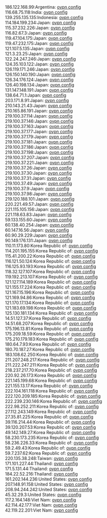 186.122.168.99:Argentina: [ovpn config](vpn/186_122_168_99.ovpn)  
116.68.75.118:India: [ovpn config](vpn/116_68_75_118.ovpn)  
139.255.135.135:Indonesia: [ovpn config](vpn/139_255_135_135.ovpn)  
114.184.199.234:Japan: [ovpn config](vpn/114_184_199_234.ovpn)  
115.37.232.226:Japan: [ovpn config](vpn/115_37_232_226.ovpn)  
116.82.67.3:Japan: [ovpn config](vpn/116_82_67_3.ovpn)  
119.47.104.175:Japan: [ovpn config](vpn/119_47_104_175.ovpn)  
119.47.232.175:Japan: [ovpn config](vpn/119_47_232_175.ovpn)  
121.107.5.135:Japan: [ovpn config](vpn/121_107_5_135.ovpn)  
121.3.23.25:Japan: [ovpn config](vpn/121_3_23_25.ovpn)  
122.24.247.246:Japan: [ovpn config](vpn/122_24_247_246.ovpn)  
124.35.103.122:Japan: [ovpn config](vpn/124_35_103_122.ovpn)  
126.119.171.246:Japan: [ovpn config](vpn/126_119_171_246.ovpn)  
126.150.140.190:Japan: [ovpn config](vpn/126_150_140_190.ovpn)  
126.34.176.124:Japan: [ovpn config](vpn/126_34_176_124.ovpn)  
126.40.198.134:Japan: [ovpn config](vpn/126_40_198_134.ovpn)  
131.147.148.191:Japan: [ovpn config](vpn/131_147_148_191.ovpn)  
138.64.71.1:Japan: [ovpn config](vpn/138_64_71_1.ovpn)  
203.171.8.91:Japan: [ovpn config](vpn/203_171_8_91.ovpn)  
210.143.21.43:Japan: [ovpn config](vpn/210_143_21_43.ovpn)  
210.165.86.191:Japan: [ovpn config](vpn/210_165_86_191.ovpn)  
219.100.37.114:Japan: [ovpn config](vpn/219_100_37_114.ovpn)  
219.100.37.146:Japan: [ovpn config](vpn/219_100_37_146.ovpn)  
219.100.37.163:Japan: [ovpn config](vpn/219_100_37_163.ovpn)  
219.100.37.177:Japan: [ovpn config](vpn/219_100_37_177.ovpn)  
219.100.37.179:Japan: [ovpn config](vpn/219_100_37_179.ovpn)  
219.100.37.181:Japan: [ovpn config](vpn/219_100_37_181.ovpn)  
219.100.37.186:Japan: [ovpn config](vpn/219_100_37_186.ovpn)  
219.100.37.198:Japan: [ovpn config](vpn/219_100_37_198.ovpn)  
219.100.37.207:Japan: [ovpn config](vpn/219_100_37_207.ovpn)  
219.100.37.221:Japan: [ovpn config](vpn/219_100_37_221.ovpn)  
219.100.37.26:Japan: [ovpn config](vpn/219_100_37_26.ovpn)  
219.100.37.30:Japan: [ovpn config](vpn/219_100_37_30.ovpn)  
219.100.37.31:Japan: [ovpn config](vpn/219_100_37_31.ovpn)  
219.100.37.49:Japan: [ovpn config](vpn/219_100_37_49.ovpn)  
219.100.37.9:Japan: [ovpn config](vpn/219_100_37_9.ovpn)  
219.100.37.98:Japan: [ovpn config](vpn/219_100_37_98.ovpn)  
219.120.188.101:Japan: [ovpn config](vpn/219_120_188_101.ovpn)  
220.221.49.57:Japan: [ovpn config](vpn/220_221_49_57.ovpn)  
221.115.105.156:Japan: [ovpn config](vpn/221_115_105_156.ovpn)  
221.118.63.83:Japan: [ovpn config](vpn/221_118_63_83.ovpn)  
59.133.155.60:Japan: [ovpn config](vpn/59_133_155_60.ovpn)  
60.138.40.254:Japan: [ovpn config](vpn/60_138_40_254.ovpn)  
60.147.16.56:Japan: [ovpn config](vpn/60_147_16_56.ovpn)  
60.90.29.229:Japan: [ovpn config](vpn/60_90_29_229.ovpn)  
90.149.176.131:Japan: [ovpn config](vpn/90_149_176_131.ovpn)  
110.11.173.80:Korea Republic of: [ovpn config](vpn/110_11_173_80.ovpn)  
114.201.195.155:Korea Republic of: [ovpn config](vpn/114_201_195_155.ovpn)  
115.41.200.22:Korea Republic of: [ovpn config](vpn/115_41_200_22.ovpn)  
116.121.50.124:Korea Republic of: [ovpn config](vpn/116_121_50_124.ovpn)  
116.125.93.193:Korea Republic of: [ovpn config](vpn/116_125_93_193.ovpn)  
118.32.127.107:Korea Republic of: [ovpn config](vpn/118_32_127_107.ovpn)  
119.192.213.107:Korea Republic of: [ovpn config](vpn/119_192_213_107.ovpn)  
121.127.114.189:Korea Republic of: [ovpn config](vpn/121_127_114_189.ovpn)  
121.155.17.224:Korea Republic of: [ovpn config](vpn/121_155_17_224.ovpn)  
121.167.15.196:Korea Republic of: [ovpn config](vpn/121_167_15_196.ovpn)  
121.169.94.86:Korea Republic of: [ovpn config](vpn/121_169_94_86.ovpn)  
121.170.17.134:Korea Republic of: [ovpn config](vpn/121_170_17_134.ovpn)  
121.183.69.198:Korea Republic of: [ovpn config](vpn/121_183_69_198.ovpn)  
125.130.181.134:Korea Republic of: [ovpn config](vpn/125_130_181_134.ovpn)  
14.51.127.37:Korea Republic of: [ovpn config](vpn/14_51_127_37.ovpn)  
14.51.68.207:Korea Republic of: [ovpn config](vpn/14_51_68_207.ovpn)  
175.196.13.81:Korea Republic of: [ovpn config](vpn/175_196_13_81.ovpn)  
175.209.18.59:Korea Republic of: [ovpn config](vpn/175_209_18_59.ovpn)  
175.210.179.183:Korea Republic of: [ovpn config](vpn/175_210_179_183.ovpn)  
180.64.7.93:Korea Republic of: [ovpn config](vpn/180_64_7_93.ovpn)  
180.70.187.27:Korea Republic of: [ovpn config](vpn/180_70_187_27.ovpn)  
183.108.62.250:Korea Republic of: [ovpn config](vpn/183_108_62_250.ovpn)  
211.207.248.217:Korea Republic of: [ovpn config](vpn/211_207_248_217.ovpn)  
211.222.247.211:Korea Republic of: [ovpn config](vpn/211_222_247_211.ovpn)  
218.237.217.70:Korea Republic of: [ovpn config](vpn/218_237_217_70.ovpn)  
220.92.26.173:Korea Republic of: [ovpn config](vpn/220_92_26_173.ovpn)  
221.145.199.68:Korea Republic of: [ovpn config](vpn/221_145_199_68.ovpn)  
221.155.13.17:Korea Republic of: [ovpn config](vpn/221_155_13_17.ovpn)  
222.104.161.118:Korea Republic of: [ovpn config](vpn/222_104_161_118.ovpn)  
222.120.209.185:Korea Republic of: [ovpn config](vpn/222_120_209_185.ovpn)  
222.239.230.146:Korea Republic of: [ovpn config](vpn/222_239_230_146.ovpn)  
222.98.252.211:Korea Republic of: [ovpn config](vpn/222_98_252_211.ovpn)  
27.112.243.149:Korea Republic of: [ovpn config](vpn/27_112_243_149.ovpn)  
27.35.81.225:Korea Republic of: [ovpn config](vpn/27_35_81_225.ovpn)  
39.116.214.44:Korea Republic of: [ovpn config](vpn/39_116_214_44.ovpn)  
39.120.207.53:Korea Republic of: [ovpn config](vpn/39_120_207_53.ovpn)  
49.142.149.27:Korea Republic of: [ovpn config](vpn/49_142_149_27.ovpn)  
58.230.173.235:Korea Republic of: [ovpn config](vpn/58_230_173_235.ovpn)  
58.236.226.33:Korea Republic of: [ovpn config](vpn/58_236_226_33.ovpn)  
59.2.49.43:Korea Republic of: [ovpn config](vpn/59_2_49_43.ovpn)  
59.7.237.62:Korea Republic of: [ovpn config](vpn/59_7_237_62.ovpn)  
220.135.38.248:Taiwan: [ovpn config](vpn/220_135_38_248.ovpn)  
171.101.227.44:Thailand: [ovpn config](vpn/171_101_227_44.ovpn)  
171.5.131.44:Thailand: [ovpn config](vpn/171_5_131_44.ovpn)  
184.22.52.216:Thailand: [ovpn config](vpn/184_22_52_216.ovpn)  
161.202.144.236:United States: [ovpn config](vpn/161_202_144_236.ovpn)  
207.148.91.158:United States: [ovpn config](vpn/207_148_91_158.ovpn)  
208.94.244.242:United States: [ovpn config](vpn/208_94_244_242.ovpn)  
45.32.29.3:United States: [ovpn config](vpn/45_32_29_3.ovpn)  
117.2.164.148:Viet Nam: [ovpn config](vpn/117_2_164_148.ovpn)  
42.114.42.177:Viet Nam: [ovpn config](vpn/42_114_42_177.ovpn)  
42.119.22.201:Viet Nam: [ovpn config](vpn/42_119_22_201.ovpn)  

